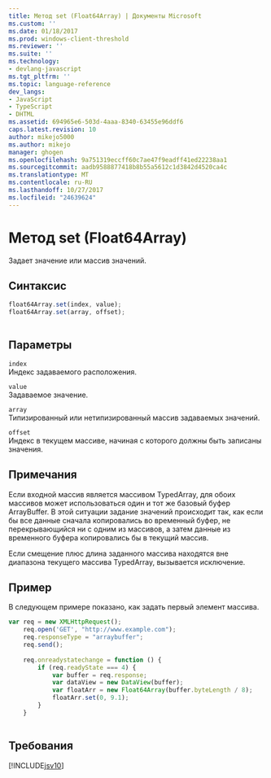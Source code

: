 ```yaml
---
title: Метод set (Float64Array) | Документы Microsoft
ms.custom: ''
ms.date: 01/18/2017
ms.prod: windows-client-threshold
ms.reviewer: ''
ms.suite: ''
ms.technology:
- devlang-javascript
ms.tgt_pltfrm: ''
ms.topic: language-reference
dev_langs:
- JavaScript
- TypeScript
- DHTML
ms.assetid: 694965e6-503d-4aaa-8340-63455e96ddf6
caps.latest.revision: 10
author: mikejo5000
ms.author: mikejo
manager: ghogen
ms.openlocfilehash: 9a751319eccff60c7ae47f9eadff41ed22238aa1
ms.sourcegitcommit: aadb9588877418b8b55a5612c1d3842d4520ca4c
ms.translationtype: MT
ms.contentlocale: ru-RU
ms.lasthandoff: 10/27/2017
ms.locfileid: "24639624"
---
```

# <a name="set-method-float64array"></a>Метод set (Float64Array)
Задает значение или массив значений.  
  
## <a name="syntax"></a>Синтаксис  
  
```JavaScript  
float64Array.set(index, value);  
float64Array.set(array, offset);  
  
```  
  
## <a name="parameters"></a>Параметры  
 `index`  
 Индекс задаваемого расположения.  
  
 `value`  
 Задаваемое значение.  
  
 `array`  
 Типизированный или нетипизированный массив задаваемых значений.  
  
 `offset`  
 Индекс в текущем массиве, начиная с которого должны быть записаны значения.  
  
## <a name="remarks"></a>Примечания  
 Если входной массив является массивом TypedArray, для обоих массивов может использоваться один и тот же базовый буфер ArrayBuffer. В этой ситуации задание значений происходит так, как если бы все данные сначала копировались во временный буфер, не перекрывающийся ни с одним из массивов, а затем данные из временного буфера копировались бы в текущий массив.  
  
 Если смещение плюс длина заданного массива находятся вне диапазона текущего массива TypedArray, вызывается исключение.  
  
## <a name="example"></a>Пример  
 В следующем примере показано, как задать первый элемент массива.  
  
```JavaScript  
var req = new XMLHttpRequest();  
    req.open('GET', "http://www.example.com");  
    req.responseType = "arraybuffer";  
    req.send();  
  
    req.onreadystatechange = function () {  
        if (req.readyState === 4) {  
            var buffer = req.response;  
            var dataView = new DataView(buffer);  
            var floatArr = new Float64Array(buffer.byteLength / 8);  
            floatArr.set(0, 9.1);  
        }  
    }  
  
```  
  
## <a name="requirements"></a>Требования  
 [!INCLUDE[jsv10](../../javascript/reference/includes/jsv10-md.md)]
